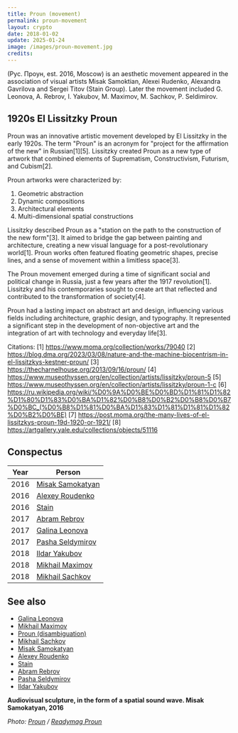 ```yaml
---
title: Proun (movement)
permalink: proun-movement
layout: crypto
date: 2018-01-02
update: 2025-01-24
image: /images/proun-movement.jpg
credits:
---
```


(Рус. Проун, est. 2016, Moscow) is an aesthetic movement appeared in the association of visual artists Misak Samoktian, Alexei Rudenko, Alexandra Gavrilova and Sergei Titov (Stain Group). Later the movement included G. Leonova, A. Rebrov, I. Yakubov, M. Maximov, M. Sachkov, P. Seldimirov.

## 1920s El Lissitzky Proun

Proun was an innovative artistic movement developed by El Lissitzky in the early 1920s. The term "Proun" is an acronym for "project for the affirmation of the new" in Russian[1][5]. Lissitzky created Proun as a new type of artwork that combined elements of Suprematism, Constructivism, Futurism, and Cubism[2].

Proun artworks were characterized by:

1. Geometric abstraction
2. Dynamic compositions
3. Architectural elements
4. Multi-dimensional spatial constructions

Lissitzky described Proun as a "station on the path to the construction of the new form"[3]. It aimed to bridge the gap between painting and architecture, creating a new visual language for a post-revolutionary world[1]. Proun works often featured floating geometric shapes, precise lines, and a sense of movement within a limitless space[3].

The Proun movement emerged during a time of significant social and political change in Russia, just a few years after the 1917 revolution[1]. Lissitzky and his contemporaries sought to create art that reflected and contributed to the transformation of society[4].

Proun had a lasting impact on abstract art and design, influencing various fields including architecture, graphic design, and typography. It represented a significant step in the development of non-objective art and the integration of art with technology and everyday life[3].

Citations:
[1] https://www.moma.org/collection/works/79040
[2] https://blog.dma.org/2023/03/08/nature-and-the-machine-biocentrism-in-el-lissitzkys-kestner-proun/
[3] https://thecharnelhouse.org/2013/09/16/proun/
[4] https://www.museothyssen.org/en/collection/artists/lissitzky/proun-5
[5] https://www.museothyssen.org/en/collection/artists/lissitzky/proun-1-c
[6] https://ru.wikipedia.org/wiki/%D0%9A%D0%BE%D0%BD%D1%81%D1%82%D1%80%D1%83%D0%BA%D1%82%D0%B8%D0%B2%D0%B8%D0%B7%D0%BC_(%D0%B8%D1%81%D0%BA%D1%83%D1%81%D1%81%D1%82%D0%B2%D0%BE)
[7] https://post.moma.org/the-many-lives-of-el-lissitzkys-proun-19d-1920-or-1921/
[8] https://artgallery.yale.edu/collections/objects/51116

## Conspectus

|Year|Person|  
|-|-|  
|2016| [Misak Samokatyan](misak-samokatyan) |  
|2016| [Alexey Roudenko](roudenko-alexey) |  
|2016| [Stain](stain) |  
|2017| [Abram Rebrov](abram-rebrov) |  
|2017| [Galina Leonova](galina-leonova) |  
|2017| [Pasha Seldymirov](pasha-seldymirov) |  
|2018| [Ildar Yakubov](ildar-yakubov) |  
|2018| [Mikhail Maximov](mikhail-maximov) |  
|2018| [Mikhail Sachkov](mic-sachkov) |

## See also

- [Galina Leonova](galina-leonova)  
- [Mikhail Maximov](mikhail-maximov)  
- [Proun (disambiguation)](proun-disambiguation)  
- [Mikhail Sachkov](mic-sachkov)  
- [Misak Samokatyan](misak-samokatyan)  
- [Alexey Roudenko](roudenko-alexey)  
- [Stain](stain)  
- [Abram Rebrov](abram-rebrov)  
- [Pasha Seldymirov](pasha-seldymirov)  
- [Ildar Yakubov](ildar-yakubov)


**Audiovisual sculpture, in the form of a spatial sound wave. Misak Samokatyan, 2016**

*Photo: [Proun](proun-movement) / [Readymag Proun](https://readymag.com/proun/893272/)*
